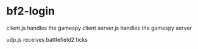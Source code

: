 # bf2-login
client.js handles the gamespy client
server.js handles the gamespy server

udp.js receives battlefield2 ticks
